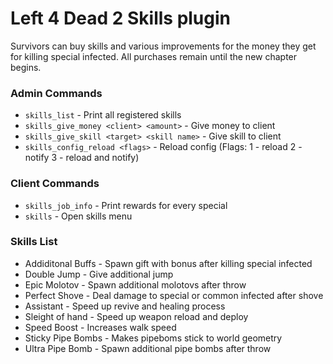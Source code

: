 # Left 4 Dead 2 Skills plugin

Survivors can buy skills and various improvements for the money they get for killing special infected.
All purchases remain until the new chapter begins.

### Admin Commands
  - `skills_list` - Print all registered skills
  - `skills_give_money <client> <amount>` - Give money to client 
  - `skills_give_skill <target> <skill name>` - Give skill to client 
  - `skills_config_reload <flags>` - Reload config (Flags: 1 - reload 2 - notify 3 - reload and notify)
### Client Commands
  - `skills_job_info`  - Print rewards for every special
  - `skills` - Open skills menu 

### Skills List
- Addiditonal Buffs - Spawn gift with bonus after killing special infected 
- Double Jump - Give additional jump 
- Epic Molotov - Spawn additional molotovs after throw 
- Perfect Shove - Deal damage to special or common infected after shove 
- Assistant - Speed up revive and healing process 
- Sleight of hand - Speed up weapon reload and deploy 
- Speed Boost - Increases walk speed 
- Sticky Pipe Bombs - Makes pipeboms stick to world geometry 
- Ultra Pipe Bomb - Spawn additional pipe bombs after throw 
